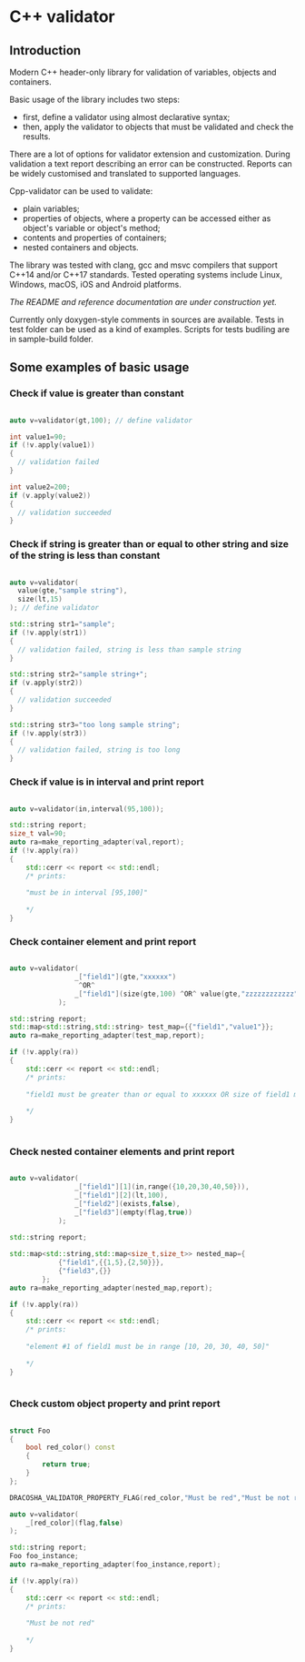 # C++ validator

## Introduction

Modern C++ header-only library for validation of variables, objects and containers. 

Basic usage of the library includes two steps:

- first, define a validator using almost declarative syntax;
- then, apply the validator to objects that must be validated and check the results.

There are a lot of options for validator extension and customization. During validation a text report describing an error can be constructed. Reports can be widely customised and translated to supported languages.

Cpp-validator can be used to validate:
- plain variables;
- properties of objects, where a property can be accessed either as object's variable or object's method;
- contents and properties of containers;
- nested containers and objects.

The library was tested with clang, gcc and msvc compilers that support C++14 and/or C++17 standards. Tested operating systems include Linux, Windows, macOS, iOS and Android platforms.

_The README and reference documentation are under construction yet._

Currently only doxygen-style comments in sources are available. Tests in test folder can be used as a kind of examples. Scripts for tests budiling are in sample-build folder.

## Some examples of basic usage

### Check if value is greater than constant

```cpp

auto v=validator(gt,100); // define validator

int value1=90;
if (!v.apply(value1))
{
  // validation failed
}

int value2=200;
if (v.apply(value2))
{
  // validation succeeded
}

```

### Check if string is greater than or equal to other string and size of the string is less than constant

```cpp

auto v=validator(
  value(gte,"sample string"),
  size(lt,15)
); // define validator

std::string str1="sample";
if (!v.apply(str1))
{
  // validation failed, string is less than sample string
}

std::string str2="sample string+";
if (v.apply(str2))
{
  // validation succeeded
}

std::string str3="too long sample string";
if (!v.apply(str3))
{
  // validation failed, string is too long
}

```
### Check if value is in interval and print report

```cpp

auto v=validator(in,interval(95,100));

std::string report;
size_t val=90;
auto ra=make_reporting_adapter(val,report);
if (!v.apply(ra))
{
    std::cerr << report << std::endl; 
    /* prints:
    
    "must be in interval [95,100]"
    
    */
}

```
### Check container element and print report

```cpp

auto v=validator(
                _["field1"](gte,"xxxxxx")
                 ^OR^
                _["field1"](size(gte,100) ^OR^ value(gte,"zzzzzzzzzzzz"))
            );

std::string report;
std::map<std::string,std::string> test_map={{"field1","value1"}};
auto ra=make_reporting_adapter(test_map,report);

if (!v.apply(ra))
{
    std::cerr << report << std::endl;
    /* prints:
    
    "field1 must be greater than or equal to xxxxxx OR size of field1 must be greater than or equal to 100 OR field1 must be greater than or equal to zzzzzzzzzzzz"
    
    */    
}
    
```

### Check nested container elements and print report

```cpp

auto v=validator(
                _["field1"][1](in,range({10,20,30,40,50})),
                _["field1"][2](lt,100),
                _["field2"](exists,false),
                _["field3"](empty(flag,true))
            );
                
std::string report;

std::map<std::string,std::map<size_t,size_t>> nested_map={
            {"field1",{{1,5},{2,50}}},
            {"field3",{}}
        };
auto ra=make_reporting_adapter(nested_map,report);

if (!v.apply(ra))
{
    std::cerr << report << std::endl;
    /* prints:
    
    "element #1 of field1 must be in range [10, 20, 30, 40, 50]"
    
    */
}
    
```

### Check custom object property and print report

```cpp

struct Foo
{
    bool red_color() const
    {
        return true;
    }
};

DRACOSHA_VALIDATOR_PROPERTY_FLAG(red_color,"Must be red","Must be not red");

auto v=validator(
    _[red_color](flag,false)
);

std::string report;
Foo foo_instance;
auto ra=make_reporting_adapter(foo_instance,report);

if (!v.apply(ra))
{
    std::cerr << report << std::endl;
    /* prints:
    
    "Must be not red"
    
    */
}

```
